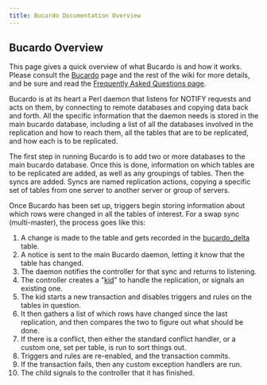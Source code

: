 ```yaml
---
title: Bucardo Documentation Overview
---
```


Bucardo Overview
----------------

This page gives a quick overview of what Bucardo is and how it works. Please consult the [Bucardo](/Bucardo "wikilink") page and the rest of the wiki for more details, and be sure and read the [Frequently Asked Questions page](/Bucardo/Faq "wikilink").

Bucardo is at its heart a Perl daemon that listens for NOTIFY requests and acts on them, by connecting to remote databases and copying data back and forth. All the specific information that the daemon needs is stored in the main bucardo database, including a list of all the databases involved in the replication and how to reach them, all the tables that are to be replicated, and how each is to be replicated.

The first step in running Bucardo is to add two or more databases to the main bucardo database. Once this is done, information on which tables are to be replicated are added, as well as any groupings of tables. Then the syncs are added. Syncs are named replication actions, copying a specific set of tables from one server to another server or group of servers.

Once Bucardo has been set up, triggers begin storing information about which rows were changed in all the tables of interest. For a swap sync (multi-master), the process goes like this:

1.  A change is made to the table and gets recorded in the [bucardo_delta](/bucardo_delta "wikilink") table.
2.  A notice is sent to the main Bucardo daemon, letting it know that the table has changed.
3.  The daemon notifies the controller for that sync and returns to listening.
4.  The controller creates a "[kid](/kid "wikilink")" to handle the replication, or signals an existing one.
5.  The kid starts a new transaction and disables triggers and rules on the tables in question.
6.  It then gathers a list of which rows have changed since the last replication, and then compares the two to figure out what should be done.
7.  If there is a conflict, then either the standard conflict handler, or a custom one, set per table, is run to sort things out.
8.  Triggers and rules are re-enabled, and the transaction commits.
9.  If the transaction fails, then any custom exception handlers are run.
10. The child signals to the controller that it has finished.

